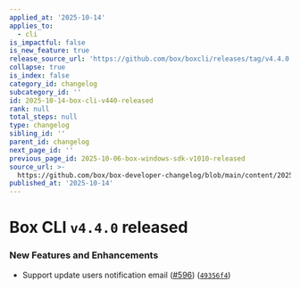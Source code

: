 ```yaml
---
applied_at: '2025-10-14'
applies_to:
  - cli
is_impactful: false
is_new_feature: true
release_source_url: 'https://github.com/box/boxcli/releases/tag/v4.4.0'
collapse: true
is_index: false
category_id: changelog
subcategory_id: ''
id: 2025-10-14-box-cli-v440-released
rank: null
total_steps: null
type: changelog
sibling_id: ''
parent_id: changelog
next_page_id: ''
previous_page_id: 2025-10-06-box-windows-sdk-v1010-released
source_url: >-
  https://github.com/box/box-developer-changelog/blob/main/content/2025/10-14-box-cli-v440-released.md
published_at: '2025-10-14'
---
```

# Box CLI `v4.4.0` released

### New Features and Enhancements

* Support update users notification email ([#596][1]) ([`49356f4`][2])

[1]: https://github.com/box/boxcli/issues/596

[2]: https://github.com/box/boxcli/commit/49356f4ad954caf0c0d60646debc2bc047bddf7a